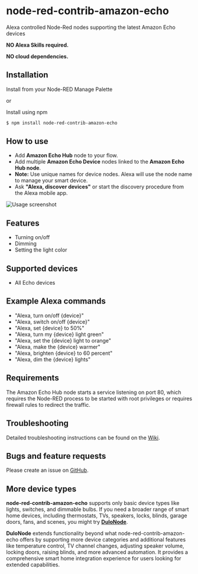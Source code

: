 # node-red-contrib-amazon-echo

Alexa controlled Node-Red nodes supporting the latest Amazon Echo devices

**NO Alexa Skills required.**

**NO cloud dependencies.**

## Installation

Install from your Node-RED Manage Palette

or

Install using npm

```sh
$ npm install node-red-contrib-amazon-echo
```

## How to use

- Add **Amazon Echo Hub** node to your flow.
- Add multiple **Amazon Echo Device** nodes linked to the **Amazon Echo Hub node**.
- **Note:** Use unique names for device nodes. Alexa will use the node name to manage your smart device.
- Ask **"Alexa, discover devices"** or start the discovery procedure from the Alexa mobile app.

![Usage screenshot](https://raw.githubusercontent.com/datech/node-red-contrib-amazon-echo/master/docs/images/how-to-use.png "Alexa controlled Node-Red nodes")

## Features

- Turning on/off
- Dimming
- Setting the light color

## Supported devices

- All Echo devices

## Example Alexa commands

- "Alexa, turn on/off {device}"
- "Alexa, switch on/off {device}"
- "Alexa, set {device} to 50%"
- "Alexa, turn my {device} light green"
- "Alexa, set the {device} light to orange"
- "Alexa, make the {device} warmer"
- "Alexa, brighten {device} to 60 percent"
- "Alexa, dim the {device} lights"

## Requirements

The Amazon Echo Hub node starts a service listening on port 80, which requires the Node-RED process to be started with root privileges or requires firewall rules to redirect the traffic.

## Troubleshooting

Detailed troubleshooting instructions can be found on the [Wiki](https://github.com/datech/node-red-contrib-amazon-echo/wiki).

## Bugs and feature requests

Please create an issue on [GitHub](https://github.com/datech/node-red-contrib-amazon-echo/issues).

## More device types

**node-red-contrib-amazon-echo** supports only basic device types like lights, switches, and dimmable bulbs. If you need a broader range of smart home devices, including thermostats, TVs, speakers, locks, blinds, garage doors, fans, and scenes, you might try **[DuloNode](https://www.dulonode.com)**.

**DuloNode** extends functionality beyond what node-red-contrib-amazon-echo offers by supporting more device categories and additional features like temperature control, TV channel changes, adjusting speaker volume, locking doors, raising blinds, and more advanced automation. It provides a comprehensive smart home integration experience for users looking for extended capabilities.